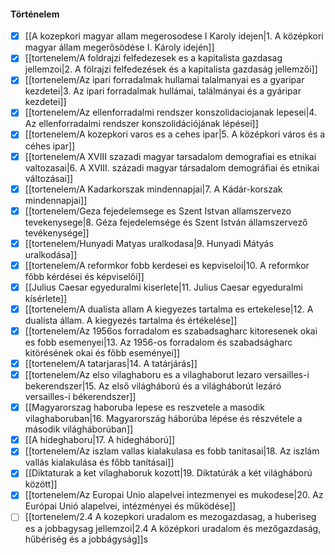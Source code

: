 #### Történelem
- [x] [[A kozepkori magyar allam megerosodese I Karoly idejen|1. A középkori magyar állam megerősödése I. Károly idején]]
- [x] [[tortenelem/A foldrajzi felfedezesek es a kapitalista gazdasag jellemzoi|2. A fölrajzi felfedezések és a kapitalista gazdaság jellemzői]]
- [x] [[tortenelem/Az ipari forradalmak hullamai talalmanyai es a gyaripar kezdetei|3. Az ipari forradalmak hullámai, találmányai és a gyáripar kezdetei]]
- [x] [[tortenelem/Az ellenforradalmi rendszer konszolidaciojanak lepesei|4. Az ellenforradalmi rendszer konszolidációjának lépései]]
- [x] [[tortenelem/A kozepkori varos es a cehes ipar|5. A középkori város és a céhes ipar]]
- [x] [[tortenelem/A XVIII szazadi magyar tarsadalom demografiai es etnikai valtozasai|6. A XVIII. századi magyar társadalom demográfiai és etnikai változásai]]
- [x] [[tortenelem/A Kadarkorszak mindennapjai|7. A Kádár-korszak mindennapjai]]
- [x] [[tortenelem/Geza fejedelemsege es Szent Istvan allamszervezo tevekenysege|8. Géza fejedelemsége és Szent István államszervező tevékenysége]]
- [x] [[tortenelem/Hunyadi Matyas uralkodasa|9. Hunyadi Mátyás uralkodása]]
- [x] [[tortenelem/A reformkor fobb kerdesei es kepviseloi|10. A reformkor főbb kérdései és képviselői]]
- [x] [[Julius Caesar egyeduralmi kiserlete|11. Julius Caesar egyeduralmi kísérlete]]
- [x] [[tortenelem/A dualista allam A kiegyezes tartalma es ertekelese|12. A dualista állam. A kiegyezés tartalma és értékelése]]
- [x] [[tortenelem/Az 1956os forradalom es szabadsagharc kitoresenek okai es fobb esemenyei|13. Az 1956-os forradalom és szabadságharc kitörésének okai és főbb eseményei]]
- [x] [[tortenelem/A tatarjaras|14. A tatárjárás]]
- [x] [[tortenelem/Az elso vilaghaboru es a vilaghaborut lezaro versailles-i bekerendszer|15. Az első világháború és a világháborút lezáró versailles-i békerendszer]]
- [x] [[Magyarorszag haboruba lepese es reszvetele a masodik vilaghaboruban|16. Magyarország háborúba lépése és részvétele a második világháborúban]]
- [x] [[A hideghaboru|17. A hidegháború]]
- [x] [[tortenelem/Az iszlam vallas kialakulasa es fobb tanitasai|18. Az iszlám vallás kialakulása és főbb tanításai]]
- [x] [[Diktaturak a ket vilaghaboruk kozott|19. Diktatúrák a két világháború között]]
- [x] [[tortenelem/Az Europai Unio alapelvei intezmenyei es mukodese|20. Az Európai Unió alapelvei, intézményei és működése]]
- [ ] [[tortenelem/2.4 A kozepkori uradalom es mezogazdasag, a huberiseg es a jobbagysag jellemzoi|2.4 A középkori uradalom és mezőgazdaság, hűbériség és a jobbágyság]]s